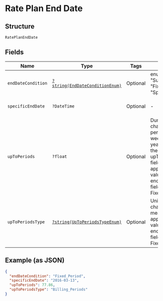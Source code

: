 
# Rate Plan End Date

## Structure

`RatePlanEndDate`

## Fields

| Name | Type | Tags | Description | Getter | Setter |
|  --- | --- | --- | --- | --- | --- |
| `endDateCondition` | [`?string(EndDateConditionEnum)`](../../doc/models/end-date-condition-enum.md) | Optional | enum values are "Subscription_End" "Fixed_Period" "Specific_End_Date" | getEndDateCondition(): ?string | setEndDateCondition(?string endDateCondition): void |
| `specificEndDate` | `?DateTime` | Optional | - | getSpecificEndDate(): ?\DateTime | setSpecificEndDate(?\DateTime specificEndDate): void |
| `upToPeriods` | `?float` | Optional | Duration of the charge in billing periods, days, weeks, months, or years, depending on the value of the upToPeriodsType field. Only applicable if the value of the endDateCondition field is Fixed_Period. | getUpToPeriods(): ?float | setUpToPeriods(?float upToPeriods): void |
| `upToPeriodsType` | [`?string(UpToPeriodsTypeEnum)`](../../doc/models/up-to-periods-type-enum.md) | Optional | Unit of time that the charge duration is measured in. Only applicable if the value of the endDateCondition field is Fixed_Period. | getUpToPeriodsType(): ?string | setUpToPeriodsType(?string upToPeriodsType): void |

## Example (as JSON)

```json
{
  "endDateCondition": "Fixed_Period",
  "specificEndDate": "2016-03-13",
  "upToPeriods": 77.86,
  "upToPeriodsType": "Billing_Periods"
}
```


